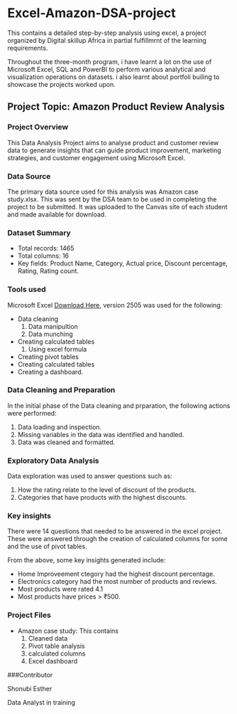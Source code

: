 # Excel-Amazon-DSA-project
This contains a detailed step-by-step analysis using excel, a project organized by Digital skillup Africa in partial fulfillmrnt of the learning requirements.

Throughout the three-month program, i have learnt a lot on the use of Microsoft Excel, SQL and PowerBI to perform various analytical and visualization operations on datasets. i also learnt about portfoli builing to showcase the projects worked upon.

## Project Topic: Amazon Product Review Analysis 

### Project Overview
This Data Analysis Project aims to analyse product and customer review data to generate insights that can guide product improvement, marketing strategies, and customer engagement using Microsoft Excel. 

### Data Source

The primary data source used for this analysis was Amazon case study.xlsx. This was sent by the DSA team to be used in completing the project to be submitted. It was uploaded to the Canvas site of each student and made available for download.

### Dataset Summary

- Total records: 1465
- Total columns: 16
- Key fields: Product Name, Category, Actual price, Discount percentage, Rating, Rating count.

### Tools used

Microsoft Excel [Download Here](https://www.microsoft.com/en-us/microsoft-365/download-office?msockid=0e2eb74be29567e13adfa24ce38566b), version 2505 was used for the following:

- Data cleaning
  1. Data manipultion
  2. Data munching
-  Creating calculated tables
   1. Using excel formula
-  Creating pivot tables
-  Creating calculated tables
-  Creating a dashboard.

### Data Cleaning and Preparation

In the initial phase of the Data cleaning and prparation, the following actions were performed:

1. Data loading and inspection.
2. Missing variables in the data was identified and handled.
3. Data was cleaned and formatted.

### Exploratory Data Analysis

Data exploration was used to answer questions such as:

1. How the rating relate to the level of discount of the products.
2. Categories that have products with the highest discounts.

### Key insights

There were 14 questions that needed to be answered in the excel project. These were answered through the creation of calculated columns for some and the use of pivot tables.

From the above, some key insights generated include:

- Home Improveement ctegory had the highest discount percentage.
- Electronics category had the most number of products and reviews.
- Most products were rated 4.1
- Most products have prices > ₹500.

### Project Files

- Amazon case study: This contains
    1. Cleaned data
    2. Pivot table analysis
    3. calculated columns
    4. Excel dashboard
  

###Contributor

Shonubi Esther

Data Analyst in training




